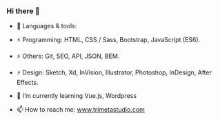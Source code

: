 ### Hi there 👋
<!--
**RibasCode/RibasCode** is a ✨ _special_ ✨ repository because its `README.md` (this file) appears on your GitHub profile.
- 🔭 I’m currently working on ...
- 👯 I’m looking to collaborate on ...
- 🤔 I’m looking for help with ...
- 💬 Ask me about ...
- 😄 Pronouns: ...
- ⚡ Fun fact: ...
-->
- 🔭 Languages & tools:
- ⚡ Programming: HTML, CSS / Sass, Bootstrap, JavaScript (ES6).
- ⚡ Others: Git, SEO, API, JSON, BEM.
- ⚡ Design: Sketch, Xd, InVision, Illustrator, Photoshop, InDesign, After Effects.
- 🌱 I’m currently learning Vue.js, Wordpress

- 📫 How to reach me: www.trimetastudio.com
